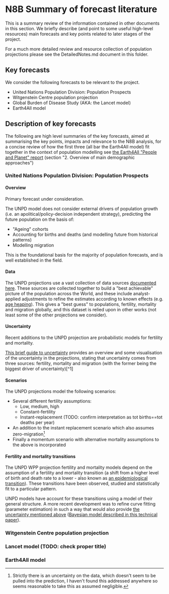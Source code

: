 # N8B Summary of forecast literature

This is a summary review of the information contained in other documents in this section. We briefly describe (and point to some useful high-level resources) main forecasts and key points related to later stages of the project.

For a much more detailed review and resource collection of population projections please see the DetailedNotes.md document in this folder.

## Key forecasts

We consider the following forecasts to be relevant to the project.

- United Nations Population Division: Population Prospects
- Witgenstein Centre population projection
- Global Burden of Disease Study (AKA: the Lancet model)
- Earth4All model

## Description of key forecasts

The following are high level summaries of the key forecasts, aimed at summarising the key points, impacts and relevance to the N8B analysis, for a concise review of how the first three (all bar the Earth4All model) fit together in the context of population modelling see [the Earth4All "People and Planet" report](https://earth4all.life/wp-content/uploads/2023/04/E4A_People-and-Planet_Report.pdf) (section "2. Overview of main demographic approaches")

### United Nations Population Division: Population Prospects

#### Overview

Primary forecast under consideration.

The UNPD model does not consider external drivers of population growth (i.e. an apolitical/policy-decision independent strategy), predicting the future population on the basis of:
- "Ageing" cohorts
- Accounting for births and deaths (and modelling future from historical patterns)
- Modelling migration

This is the foundational basis for the majority of population forecasts, and is well established in the field.

#### Data

The UNPD projections use a vast collection of data sources [documented here](https://population.un.org/wpp/Publications/Files/WPP2022_Data_Sources.pdf). These sources are collected together to build a "best achievable" picture of the population across the World, and these include analyst-applied adjustments to refine the estimates according to known effects (e.g. [age heaping](https://en.wikipedia.org/wiki/Whipple's_index)). This gives a "best guess" to populations, fertility, mortality and migration globally, and this dataset is relied upon in other works (not least some of the other projections we consider).

#### Uncertainty

Recent additions to the UNPD projection are probabilistic models for fertility and mortality.

[This brief guide to uncertainty](https://www.un.org/en/development/desa/population/publications/pdf/popfacts/PopFacts_2019-6.pdf) provides an overview and some visualisation of the uncertainty in the projections, stating that uncertainty comes from three sources: fertility, mortality and migration (with the former being the biggest driver of uncertainty)[^1]

[^2]: Strictly there is an uncertainty on the data, which doesn't seem to be pulled into the prediction, I haven't found this addressed anywhere so seems reasonable to take this as assumed negligible.

#### Scenarios

The UNPD projections model the following scenarios:

- Several different fertility assumptions:
  - Low, medium, high
  - Constant-fertility
  - Instant-replacement (TODO: confirm interpretation as tot births==tot deaths per year)
- An addition to the instant replacement scenario which also assumes zero-migration[^2]
- Finally a momentum scenario with alternative mortality assumptions to the above is incorporated

[^2]: Technical note: Need to validate but this seems essentially the same approach as taking the largest eigenvalue of the Leslie matrix - insofar as it's looking at asymptotics of a constant model

#### Fertility and mortality transitions

The UNPD WPP projection fertility and mortality models depend on the assumption of a fertility and mortality transition (a shift from a higher level of birth and death rate to a lower - also known as [an epidemiological transition](https://en.wikipedia.org/wiki/Epidemiological_transition)). These transitions have been observed, studied and statistically fit to a particular pattern.

UNPD models have account for these transitions using a model of their general structure. A more recent development was to refine curve fitting (parameter estimation)  in such a way that would also provide [the uncertainty mentioned above](#Uncertainty) ([Bayesian model described in this technical paper](https://arxiv.org/pdf/1405.4708.pdf)).

### Witgenstein Centre population projection
### Lancet model (TODO: check proper title)
### Earth4All model
